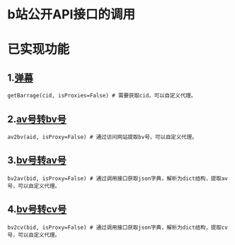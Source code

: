 # b站公开API接口的调用

# 已实现功能
## 1.[弹幕](bili_danmu.py)
```
getBarrage(cid, isProxies=False) # 需要获取cid，可以自定义代理。
```

## 2.[av号转bv号](bili_id.py)
```
av2bv(aid, isProxy=False) # 通过访问网站提取bv号，可以自定义代理。
```

## 3.[bv号转av号](bili_id.py)
```
bv2av(bid, isProxy=False) # 通过调用接口获取json字典，解析为dict结构，提取av号，可以自定义代理。
```

## 4.[bv号转cv号](bili_id.py)
```
bv2cv(bid, isProxy=False) # 通过调用接口获取json字典，解析为dict结构，提取cv号，可以自定义代理。
```